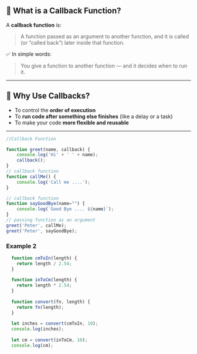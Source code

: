 ## 🔁 What is a Callback Function?

A **callback function** is:

> A function passed as an argument to another function, and it is called (or “called back”) later inside that function.

✅ In simple words:

> You give a function to another function — and it decides when to run it.

---

## 🧠 Why Use Callbacks?

* To control the **order of execution**
* To **run code after something else finishes** (like a delay or a task)
* To make your code **more flexible and reusable**

---

```js
//Callback Function

function greet(name, callback) {
    console.log('Hi' + ' ' + name);
    callback();
}
// callback function
function callMe() {
    console.log('Call me ....');
}

// callback function
function sayGoodBye(name="") {
    console.log(`Good Bye .... ${name}`);
}
// passing function as an argument
greet('Peter', callMe);
greet('Peter', sayGoodBye);
```

### Example 2
```js
  function cmToIn(length) {
    return length / 2.54;
  }
  
  function inToCm(length) {
    return length * 2.54;
  }
  
  function convert(fn, length) {
    return fn(length);
  }
  
  let inches = convert(cmToIn, 10);
  console.log(inches);
  
  let cm = convert(inToCm, 10);
  console.log(cm);
```